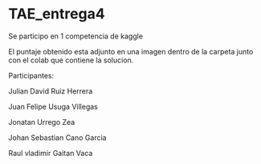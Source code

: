 # TAE_entrega4

Se participo en 1 competencia de kaggle

El puntaje obtenido esta adjunto en una imagen dentro de la carpeta junto con el colab que contiene la solucion.

Participantes:

Julian David Ruiz Herrera

Juan Felipe Usuga Villegas

Jonatan Urrego Zea

Johan Sebastian Cano Garcia

Raul vladimir Gaitan Vaca
